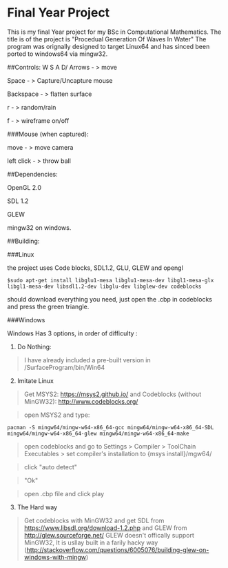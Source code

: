 # Final Year Project

This is my final Year project for my BSc in Computational Mathematics.
The title is of the project is "Procedual Generation Of Waves In Water"
The program was orignally designed to target Linux64 and has sinced been ported to windows64 via mingw32.

##Controls:
W S A D/ Arrows - > move

Space - > Capture/Uncapture mouse

Backspace - > flatten surface

r - > random/rain

f - > wireframe on/off

###Mouse (when captured):

move - > move camera

left click - > throw ball

##Dependencies:

OpenGL 2.0

SDL 1.2

GLEW

mingw32 on windows.

##Building:

###Linux

the project uses Code blocks, SDL1.2, GLU, GLEW and opengl

    $sudo apt-get install libglu1-mesa libglu1-mesa-dev libgl1-mesa-glx libgl1-mesa-dev libsdl1.2-dev libglu-dev libglew-dev codeblocks

should download everything you need, just open the .cbp in codeblocks and press the green triangle.

###Windows

Windows Has 3 options, in order of difficulty :

1. Do Nothing:

>I have already included a pre-built version in /SurfaceProgram/bin/Win64

2. Imitate Linux

>Get MSYS2: https://msys2.github.io/ and Codeblocks (without MinGW32): http://www.codeblocks.org/

>open MSYS2 and type:

    pacman -S mingw64/mingw-w64-x86_64-gcc mingw64/mingw-w64-x86_64-SDL mingw64/mingw-w64-x86_64-glew mingw64/mingw-w64-x86_64-make

>open codeblocks and go to Settings > Compiler > ToolChain Executables > set compiler's installation to {msys install}/mgw64/

>click "auto detect"

>"Ok"

>open .cbp file and click play

3. The Hard way

>Get codeblocks with MinGW32 and get SDL from https://www.libsdl.org/download-1.2.php and GLEW from http://glew.sourceforge.net/
GLEW doesn't offically support MinGW32, It is usllay built in a farily hacky way (http://stackoverflow.com/questions/6005076/building-glew-on-windows-with-mingw)
